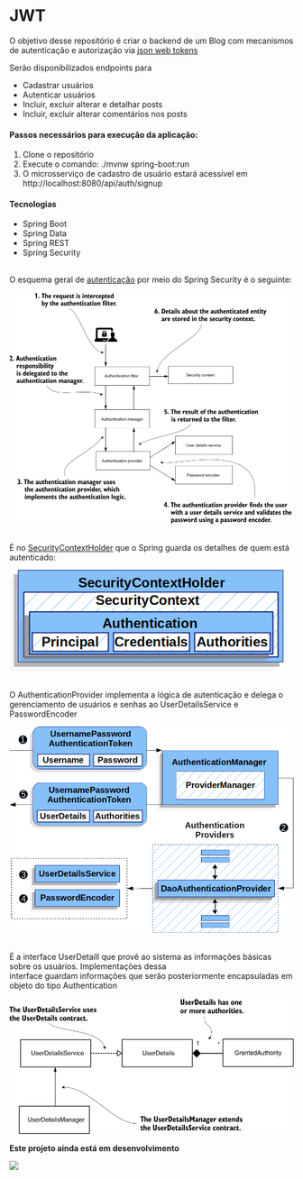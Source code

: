 # JWT
O objetivo desse repositório é criar o backend de um Blog com mecanismos de autenticação
e autorização via [json web tokens](https://jwt.io/)

Serão disponibilizados endpoints para 
- Cadastrar usuários
- Autenticar usuários
- Incluir, excluir alterar e detalhar posts
- Incluir, excluir alterar comentários nos posts


#### Passos necessários para execução da aplicação:
1. Clone o repositório
2. Execute o comando: ./mvnw spring-boot:run
3. O microsserviço de cadastro de usuário estará acessível em 
http://localhost:8080/api/auth/signup

#### Tecnologias
- Spring Boot
- Spring Data
- Spring REST
- Spring Security


<br/>O esquema geral de [autenticação](https://livebook.manning.com/book/spring-security-in-action/chapter-2/section-2-2?origin=product-toc) por meio do Spring Security é o seguinte:


![](./src/main/resources/static/img/spring_security_authentication_process.png)


<br/>É no [SecurityContextHolder](https://docs.spring.io/spring-security/site/docs/current/reference/html5/#servlet-authentication-securitycontextholder) que o Spring guarda os detalhes de quem está autenticado:


![](./src/main/resources/static/img/securitycontextholder.png)


<br/>O AuthenticationProvider implementa a lógica de autenticação e delega o gerenciamento de usuários e senhas
ao UserDetailsService e PasswordEncoder


![](./src/main/resources/static/img/daoauthenticationprovider.png)


<br/>É a interface UserDetaill que provê ao sistema as informações básicas sobre os usuários. Implementações dessa  
interface guardam informações que serão posteriormente encapsuladas em objeto do tipo Authentication


![](./src/main/resources/static/img/CH03_F02_Spilca.png)




**Este projeto ainda está em desenvolvimento**

![](https://media.giphy.com/media/EIiJp9cQ3GeEU/giphy.gif)
